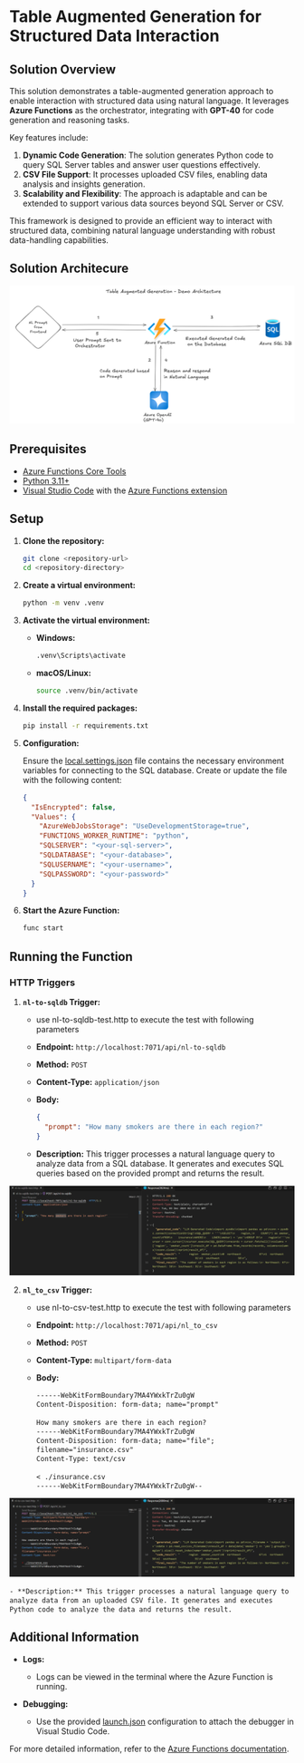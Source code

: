 # Table Augmented Generation for Structured Data Interaction

## Solution Overview

This solution demonstrates a table-augmented generation approach to enable interaction with structured data using natural language. It leverages **Azure Functions** as the orchestrator, integrating with **GPT-40** for code generation and reasoning tasks.

Key features include:

1. **Dynamic Code Generation**: The solution generates Python code to query SQL Server tables and answer user questions effectively.
2. **CSV File Support**: It processes uploaded CSV files, enabling data analysis and insights generation.
3. **Scalability and Flexibility**: The approach is adaptable and can be extended to support various data sources beyond SQL Server or CSV.

This framework is designed to provide an efficient way to interact with structured data, combining natural language understanding with robust data-handling capabilities.

## Solution Architecure

![Solution Architecture](solution_architecture.png)

## Prerequisites

- [Azure Functions Core Tools](https://docs.microsoft.com/en-us/azure/azure-functions/functions-run-local)
- [Python 3.11+](https://www.python.org/downloads/)
- [Visual Studio Code](https://code.visualstudio.com/) with the [Azure Functions extension](https://marketplace.visualstudio.com/items?itemName=ms-azuretools.vscode-azurefunctions)

## Setup

1. **Clone the repository:**

    ```sh
    git clone <repository-url>
    cd <repository-directory>
    ```

2. **Create a virtual environment:**

    ```sh
    python -m venv .venv
    ```

3. **Activate the virtual environment:**

    - **Windows:**

        ```sh
        .venv\Scripts\activate
        ```

    - **macOS/Linux:**

        ```sh
        source .venv/bin/activate
        ```

4. **Install the required packages:**

    ```sh
    pip install -r requirements.txt
    ```

5. **Configuration:**

    Ensure the [local.settings.json](http://_vscodecontentref_/0) file contains the necessary environment variables for connecting to the SQL database. Create or update the file with the following content:

    ```json
    {
      "IsEncrypted": false,
      "Values": {
        "AzureWebJobsStorage": "UseDevelopmentStorage=true",
        "FUNCTIONS_WORKER_RUNTIME": "python",
        "SQLSERVER": "<your-sql-server>",
        "SQLDATABASE": "<your-database>",
        "SQLUSERNAME": "<your-username>",
        "SQLPASSWORD": "<your-password>"
      }
    }
    ```

6. **Start the Azure Function:**

    ```sh
    func start
    ```

## Running the Function

### HTTP Triggers

1. **`nl-to-sqldb` Trigger:**

    - use nl-to-sqldb-test.http to execute the test with following parameters

    - **Endpoint:** `http://localhost:7071/api/nl-to-sqldb`
    - **Method:** `POST`
    - **Content-Type:** `application/json`
    - **Body:**

        ```json
        {
          "prompt": "How many smokers are there in each region?"
        }
        ```

    - **Description:** This trigger processes a natural language query to analyze data from a SQL database. It generates and executes SQL queries based on the provided prompt and returns the result.


![NL to SQL](nl-to-sqldb.png)

2. **`nl_to_csv` Trigger:** 
     
    - use nl-to-csv-test.http to execute the test with following parameters

    - **Endpoint:** `http://localhost:7071/api/nl_to_csv`
    - **Method:** `POST`
    - **Content-Type:** `multipart/form-data`
    - **Body:**

        ```http
        ------WebKitFormBoundary7MA4YWxkTrZu0gW
        Content-Disposition: form-data; name="prompt"

        How many smokers are there in each region?
        ------WebKitFormBoundary7MA4YWxkTrZu0gW
        Content-Disposition: form-data; name="file"; filename="insurance.csv"
        Content-Type: text/csv

        < ./insurance.csv
        ------WebKitFormBoundary7MA4YWxkTrZu0gW--
        ```
![NL to CSV](nl-to-csv.png)

    - **Description:** This trigger processes a natural language query to analyze data from an uploaded CSV file. It generates and executes Python code to analyze the data and returns the result.

## Additional Information

- **Logs:**
    - Logs can be viewed in the terminal where the Azure Function is running.

- **Debugging:**
    - Use the provided [launch.json](http://_vscodecontentref_/1) configuration to attach the debugger in Visual Studio Code.

For more detailed information, refer to the [Azure Functions documentation](https://docs.microsoft.com/en-us/azure/azure-functions/).
